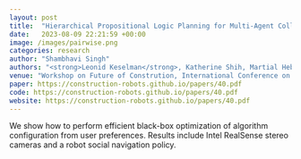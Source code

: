 ```yaml
---
layout: post
title:  "Hierarchical Propositional Logic Planning for Multi-Agent Collective Construction"
date:   2023-08-09 22:21:59 +00:00
image: /images/pairwise.png
categories: research
author: "Shambhavi Singh"
authors: "<strong>Leonid Keselman</strong>, Katherine Shih, Martial Hebert, Aaron Steinfeld"
venue: "Workshop on Future of Constrution, International Conference on Robotics and Automation"
paper: https://construction-robots.github.io/papers/40.pdf
code: https://construction-robots.github.io/papers/40.pdf
website: https://construction-robots.github.io/papers/40.pdf
---
```

We show how to perform efficient black-box optimization of algorithm configuration from user preferences. Results include Intel RealSense stereo cameras and a robot social navigation policy.